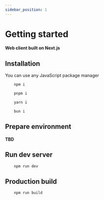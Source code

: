 ```yaml
---
sidebar_position: 1
---
```


# Getting started

#### Web client built on Next.js

## Installation
You can use any JavaScript package manager 
```bash
    npm i
```
```bash
    pnpm i
```
```bash
    yarn i
```
```bash
    bun i
```

## Prepare environment
#### TBD

## Run dev server
```bash
    npm run dev
```

## Production build
```bash
    npm run build
```

